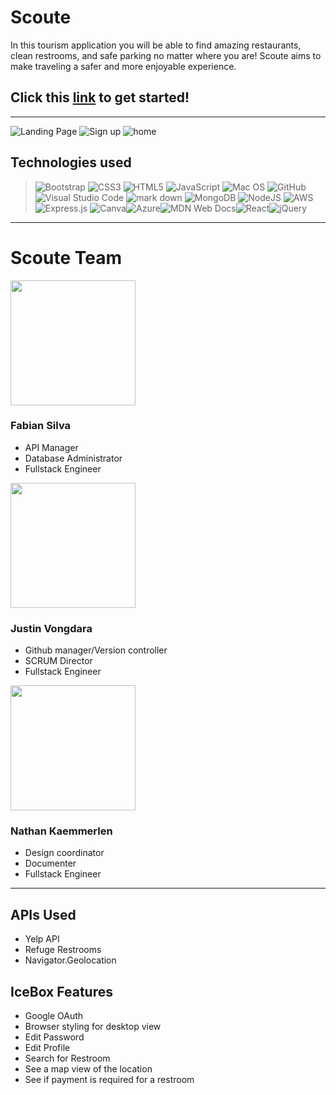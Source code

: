 # Scoute
In this tourism application you will be able to find amazing restaurants, clean restrooms, and safe parking no matter where you are! Scoute aims to make traveling a safer and more enjoyable experience.

## Click this [link](https://scoute.herokuapp.com/) to get started!
---
![Landing Page](https://i.imgur.com/r0gaOGd.png)
![Sign up](https://i.imgur.com/54M87At.png)
![home](https://i.imgur.com/ogdXTmc.png)

## Technologies used
>![Bootstrap](https://img.shields.io/badge/bootstrap-%23563D7C.svg?style=for-the-badge&logo=bootstrap&logoColor=white) ![CSS3](https://img.shields.io/badge/css3-%231572B6.svg?style=for-the-badge&logo=css3&logoColor=white) ![HTML5](https://img.shields.io/badge/html5-%23E34F26.svg?style=for-the-badge&logo=html5&logoColor=white) ![JavaScript](https://img.shields.io/badge/javascript-%23323330.svg?style=for-the-badge&logo=javascript&logoColor=%23F7DF1E) ![Mac OS](https://img.shields.io/badge/mac%20os-000000?style=for-the-badge&logo=macos&logoColor=F0F0F0) ![GitHub](https://img.shields.io/badge/github-%23121011.svg?style=for-the-badge&logo=github&logoColor=white) ![Visual Studio Code](https://img.shields.io/badge/Visual%20Studio%20Code-0078d7.svg?style=for-the-badge&logo=visual-studio-code&logoColor=white) ![mark down](https://img.shields.io/badge/Markdown-000000?style=for-the-badge&logo=markdown&logoColor=white) ![MongoDB](https://img.shields.io/badge/MongoDB-%234ea94b.svg?style=for-the-badge&logo=mongodb&logoColor=white) ![NodeJS](https://img.shields.io/badge/node.js-6DA55F?style=for-the-badge&logo=node.js&logoColor=white) ![AWS](https://img.shields.io/badge/AWS-%23FF9900.svg?style=for-the-badge&logo=amazon-aws&logoColor=white) ![Express.js](https://img.shields.io/badge/express.js-%23404d59.svg?style=for-the-badge&logo=express&logoColor=%2361DAFB) ![Canva](https://img.shields.io/badge/Canva-%2300C4CC.svg?style=for-the-badge&logo=Canva&logoColor=white)![Azure](https://img.shields.io/badge/azure-%230072C6.svg?style=for-the-badge&logo=microsoftazure&logoColor=white)![MDN Web Docs](https://img.shields.io/badge/MDN_Web_Docs-black?style=for-the-badge&logo=mdnwebdocs&logoColor=white)![React](https://img.shields.io/badge/react-%2320232a.svg?style=for-the-badge&logo=react&logoColor=%2361DAFB)![jQuery](https://img.shields.io/badge/jquery-%230769AD.svg?style=for-the-badge&logo=jquery&logoColor=white)

---
# Scoute Team
<img src="https://i.imgur.com/5zSYxiC.jpg" height="200px">

### Fabian Silva
- API Manager
- Database Administrator
- Fullstack Engineer

<img src="https://i.imgur.com/fmF5J3u.jpg" height="200px"> 

### Justin Vongdara
- Github manager/Version controller
- SCRUM Director
- Fullstack Engineer

<img src="https://i.imgur.com/ja0Wvks.png" height="200px">

### Nathan Kaemmerlen
- Design coordinator
- Documenter
- Fullstack Engineer


---

## APIs Used
- Yelp API
- Refuge Restrooms
- Navigator.Geolocation

## IceBox Features
- Google OAuth
- Browser styling for desktop view
- Edit Password
- Edit Profile
- Search for Restroom
- See a map view of the location
- See if payment is required for a restroom

